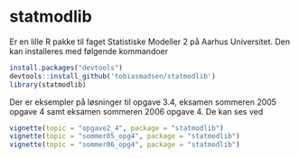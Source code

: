 # statmodlib

Er en lille R pakke til faget Statistiske Modeller 2 på Aarhus Universitet. Den kan installeres med følgende kommandoer

```R
install.packages("devtools")
devtools::install_github('tobiasmadsen/statmodlib')
library(statmodlib)
```

Der er eksempler på løsninger til opgave 3.4, eksamen sommeren 2005 opgave 4 samt eksamen sommeren 2006 opgave 4. De kan ses ved

```R
vignette(topic = "opgave2_4", package = "statmodlib")
vignette(topic = "sommer05_opg4", package = "statmodlib")
vignette(topic = "sommer06_opg4", package = "statmodlib")
```
